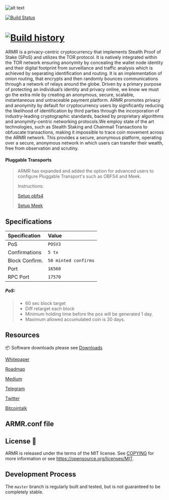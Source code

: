 ![alt text](https://image.ibb.co/g9ZAJU/armr.png "ARMR")

[![Build Status](https://travis-ci.org/ARMROfficial/armr.svg?branch=master)](https://travis-ci.org/ARMROfficial/armr)

[![Build history](https://buildstats.info/travisci/chart/ARMROfficial/armr?branch=master)](https://travis-ci.org/ARMROfficial/armr?branch=master)
=====================================

ARMR  is  a  privacy-centric  cryptocurrency  that  implements  Stealth Proof  of  Stake  (SPoS)  and  utilizes  the  TOR  protocol.  It  is  natively  integrated  within  the  TOR  network  ensuring  anonymity  by  concealing the  wallet  node  identity  and  their  digital  footprint  from  surveillance and  traffic  analysis  which  is  achieved  by  separating  identification  and routing.  It  is  an implementation  of  onion  routing,  that  encrypts  and then  randomly  bounces  communications  through  a  network  of  relays around the globe. 
Driven  by  a  primary  purpose  of  protecting  an  individual’s  identity  and privacy  online,  we  know  we  must  go  the  extra  mile  by  creating  an anonymous,  secure,  scalable,  instantaneous  and  untraceable  payment platform. ARMR  promotes  privacy  and  anonymity  by  default  for  cryptocurrency users  by  significantly  reducing  the  likelihood  of  identification  by  third parties  through  the  incorporation  of  industry-leading  cryptographic standards,  backed  by  proprietary  algorithms  and  anonymity-centric networking protocols.We employ state of the art technologies, such as Stealth Staking and Chainmail  Transactions  to  obfuscate  transactions,  making  it  impossible  to  trace  coin  movement  across  the  ARMR  network.  This  provides a  secure,  anonymous  platform,  operating  over  a  secure,  anonymous network  in  which  users  can  transfer  their  wealth,  free  from  observation and scrutiny.

#### Pluggable Transports

>ARMR has expanded and added the option for advanced users to configure Pluggable Transport's such as OBFS4 and Meek. 
>
>Instructions:
>
>[Setup obfs4]( https://github.com/ARMROfficial/ARMR/blob/master/doc/setup-obfs4.md)
>
>[Setup Meek]( https://github.com/ARMROfficial/ARMR/blob/master/doc/setup-meek.md)


## Specifications

| Specification | Value |
|:-----------|:-----------|
| PoS | `POSV3` |
| Confirmations | `5 tx` |
| Block Confirm. | `50 minted confirms` |
| Port | `16560` |
| RPC Port | `17570` |


##### PoS:

> - 60 sec block target
> - Diff retarget each block
> - Minimum holding time before the pos will be generated 1 day.
> - Maximum allowed accumulated coin is 30 days.


## Resources

:package: Software downloads please see [Downloads](https://armr.network/#wallets)

[Whitepaper]( https://armr.network/ARMR_Whitepaper_v.0.5.pdf) 

[Roadmap]( https://armr.network/#roadmap)

[Medium]( https://medium.com/@ARMR.Network)

[Telegram]( https://t.me/joinchat/Fui6dktBiSptg-aFXH3V-A)

[Twitter]( https://twitter.com/ARMR_Network)

[Bitcointalk]( https://bitcointalk.org/index.php?topic=2711866.msg27742782#msg27742782)


## ARMR.conf file



License :bookmark_tabs:
-------

ARMR is released under the terms of the MIT license. See [COPYING](COPYING) for more
information or see https://opensource.org/licenses/MIT.



Development Process
-------------------

The `master` branch is regularly built and tested, but is not guaranteed to be completely stable. 


